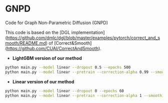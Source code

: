 # GNPD
Code for Graph Non-Parametric Diffusion (GNPD)

This code is based on the [DGL implementation] (https://github.com/dmlc/dgl/blob/master/examples/pytorch/correct_and_smooth/README.md) of [Correct&Smooth] (https://github.com/CUAI/CorrectAndSmooth). 

* **LightGBM version of our method**

```bash
python main.py --model linear --dropout 0.5 --epochs 500
python main.py --model linear --pretrain --correction-alpha 0.99 --smoothing-alpha 0.75 --correction-adj DA --autoscale
```


* **Linear version of our method**

```bash
python main.py --model linear --dropout 0 --epochs 60
python main.py --model linear --pretrain --correction-alpha 1 --smoothing-alpha 0.92 --autoscale --aggregator Linear
```

